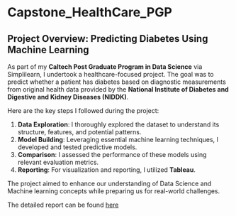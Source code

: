 # Capstone_HealthCare_PGP

## **Project Overview: Predicting Diabetes Using Machine Learning**

As part of my **Caltech Post Graduate Program in Data Science** via Simplilearn, I undertook a healthcare-focused project. The goal was to predict whether a patient has diabetes based on diagnostic measurements from original health data provided by the **National Institute of Diabetes and Digestive and Kidney Diseases (NIDDK)**.

Here are the key steps I followed during the project:

1. **Data Exploration**: I thoroughly explored the dataset to understand its structure, features, and potential patterns.
2. **Model Building**: Leveraging essential machine learning techniques, I developed and tested predictive models.
3. **Comparison**: I assessed the performance of these models using relevant evaluation metrics.
4. **Reporting**: For visualization and reporting, I utilized **Tableau**.

The project aimed to enhance our understanding of Data Science and Machine learning concepts while preparing us for real-world challenges. 

The detailed report can be found [here](https://public.tableau.com/app/profile/karni.gupta/viz/Final-Project-KarniGupta/DashboardforanalysisofhealthdatafromNIDDK?publish=yes)

